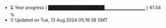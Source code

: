 - ⏳ Year progress { ██████████████████▁▁▁▁▁▁▁▁▁▁▁▁ } 61.54 %
- ⏰ Updated on Tue, 13 Aug 2024 05:19:38 GMT

